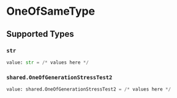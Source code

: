 # OneOfSameType


## Supported Types

### `str`

```python
value: str = /* values here */
```

### `shared.OneOfGenerationStressTest2`

```python
value: shared.OneOfGenerationStressTest2 = /* values here */
```

